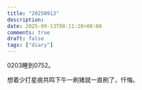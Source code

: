 ```yaml
---
title: "20250913"
description: 
date: 2025-09-13T08:11:28+08:00
comments: true
draft: false
tags: ["diary"]
---
```

0203睡到0752。

想着少打星痕共鸣下午一刷猪就一直刷了，忏悔。
